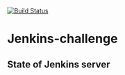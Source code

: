 [![Build Status](http://ec2-44-204-42-226.compute-1.amazonaws.com/job/hello-jenkins/badge/icon)](http://ec2-44-204-42-226.compute-1.amazonaws.com/job/hello-jenkins/)
# Jenkins-challenge

## State of Jenkins server

